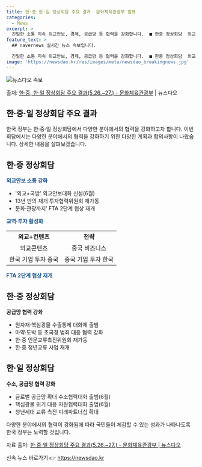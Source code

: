 ```yaml
---
title: 한·중 한·일 정상회담 주요 결과  문화체육관광부 발표
categories:
  - News
excerpt: >
  긴밀한 소통 지속 외교안보, 경제, 공급망 등 협력을 강화합니다.  ■ 한중 정상회담  외교안보 소통 강화 …
feature_text: >
  ## navernews 실시간 뉴스 속보입니다.

  긴밀한 소통 지속 외교안보, 경제, 공급망 등 협력을 강화합니다.  ■ 한중 정상회담  외교안보 소통 강화 …
image: 'https://newsdao.kr/res/images/meta/newsdao_breakingnews.jpg'
---
```


![뉴스다오 속보](https://newsdao.kr/res/images/meta/newsdao_breakingnews.jpg)

<p>출처: <a href="https://newsdao.kr/3931" rel="dofollow">한·중, 한·일 정상회담 주요 결과(5.26.~27.) - 문화체육관광부</a> | 뉴스다오</p>

<h2 data-ke-size="size26">한·중·일 정상회담 주요 결과</h2>
<p data-ke-size="size16">한국 정부는 한·중·일 정상회담에서 다양한 분야에서의 협력을 강화하고자 합니다. 이번 회담에서는 다양한 분야에서의 협력을 강화하기 위한 다양한 계획과 합의사항이 나왔습니다. 상세한 내용을 살펴보겠습니다.</p>

<h2 data-ke-size="size24">한·중 정상회담</h2>

<b><span style="color: #1a5490;">외교안보 소통 강화</span></b>
<ul>
<li> '외교+국방' 외교안보대화 신설(6월)</li>
<li>13년 만의 재개 투자협력위원회 재가동</li>
<li>문화·관광까지’ FTA 2단계 협상 재개</li>
</ul>

<b><span style="color: #1a5490;">교역·투자 활성화</span></b>
<table>
  <tr>
    <td style="text-align: center; height: 17px;"><b>외교+컨텐츠</b></td>
    <td style="text-align: center; height: 17px;"><b>전략</b></td>
  </tr>
  <tr>
    <td style="text-align: center; height: 17px;">외교콘텐츠</td>
    <td style="text-align: center; height: 17px;">중국 비즈니스</td>
  </tr>
  <tr>
    <td style="text-align: center; height: 17px;">한국 기업 투자 중국</td>
    <td style="text-align: center; height: 17px;">중국 기업 투자 한국</td>
  </tr>
</table>

<b><span style="color: #1a5490;">FTA 2단계 협상 재개</span></b>

<h2 data-ke-size="size24">한·중 정상회담</h2>

<b>공급망 협력 강화</b>
<ul>
<li>원자재·핵심광물 수출통제 대화체 출범</li>
<li>마약·도박 등 초국경 범죄 대응 협력 강화</li>
<li>한·중 인문교류촉진위원회 재가동</li>
<li>한·중 청년교류 사업 재개</li>
</ul>

<h2 data-ke-size="size24">한·일 정상회담</h2>

<b>수소, 공급망 협력 강화</b>
<ul>
<li>글로벌 공급망 확대 수소협력대화 출범(6월)</li>
<li>핵심광물 위기 대응 자원협력대화 출범(6월)</li>
<li>청년세대 교류 촉진 미래파트너십 확대</li>
</ul>

<p data-ke-size="size16">다양한 분야에서의 협력이 강화됨에 따라 국민들이 체감할 수 있는 성과가 나타나도록 한국 정부는 노력할 것입니다.</p>
<p data-ke-size="size16">자료 출처: <a href="https://newsdao.kr/3931">한·중·일 정상회담 주요 결과(5.26.~27.) - 문화체육관광부 | 뉴스다오</a></p> 

신속 뉴스 바로가기 👉 <a href="https://newsdao.kr" rel="dofollow">https://newsdao.kr</a>


